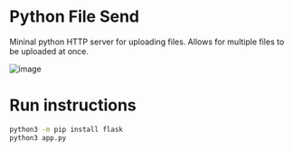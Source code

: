 # Python File Send

Mininal python HTTP server for uploading files.
Allows for multiple files to be uploaded at once.

![image](https://github.com/ckrbl/Python-Filesend/assets/99300381/095e0459-03f0-4fd1-89ab-4d36df1ae615)


# Run instructions

```sh
python3 -m pip install flask
python3 app.py
```
